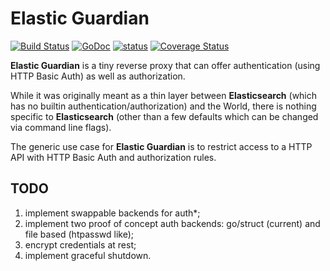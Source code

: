 Elastic Guardian
================

[![Build Status](https://travis-ci.org/alexaandru/elastic_guardian.png?branch=master)](https://travis-ci.org/alexaandru/elastic_guardian)
[![GoDoc](https://godoc.org/github.com/alexaandru/elastic_guardian?status.png)](https://godoc.org/github.com/alexaandru/elastic_guardian)
[![status](https://sourcegraph.com/api/repos/github.com/alexaandru/elastic_guardian/badges/status.png)](https://sourcegraph.com/github.com/alexaandru/elastic_guardian)
[![Coverage Status](https://coveralls.io/repos/alexaandru/elastic_guardian/badge.png?branch=master)](https://coveralls.io/r/alexaandru/elastic_guardian?branch=master)

**Elastic Guardian** is a tiny reverse proxy that can offer authentication (using HTTP Basic Auth) as well as authorization.

While it was originally meant as a thin layer between **Elasticsearch** (which has no builtin authentication/authorization) and the World,
there is nothing specific to **Elasticsearch** (other than a few defaults which can be changed via command line flags).

The generic use case for **Elastic Guardian** is to restrict access to a HTTP API with HTTP Basic Auth and authorization rules.

TODO
----

 1. implement swappable backends for auth*;
 1. implement two proof of concept auth backends: go/struct (current) and file based (htpasswd like);
 1. encrypt credentials at rest;
 1. implement graceful shutdown.
